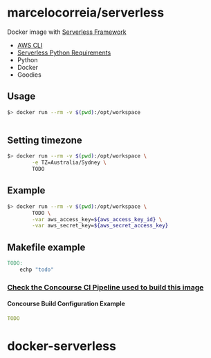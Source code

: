 # marcelocorreia/serverless

Docker image with [Serverless Framework](https://serverless.com/) 
+ [AWS CLI](https://aws.amazon.com/cli/)
+ [Serverless Python Requirements](https://github.com/UnitedIncome/serverless-python-requirements)
+ Python
+ Docker
+ Goodies

## Usage
```bash
$> docker run --rm -v $(pwd):/opt/workspace 
    
```

## Setting timezone
```bash
$> docker run --rm -v $(pwd):/opt/workspace \
        -e TZ=Australia/Sydney \
        TODO

```


## Example
```bash
$> docker run --rm -v $(pwd):/opt/workspace \
        TODO \
   		-var aws_access_key=${aws_access_key_id} \
   		-var aws_secret_key=${aws_secret_access_key}
```

## Makefile example
```makefile
TODO:
    echp "todo"
```

### [Check the Concourse CI Pipeline used to build this image](https://github.com/marcelocorreia/docker-serverless/blob/master/pipeline.yml) 

#### Concourse Build Configuration Example

```yaml
TODO
```

# docker-serverless
